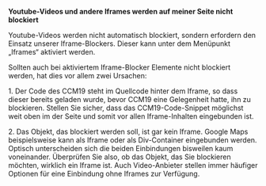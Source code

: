 **Youtube-Videos und andere Iframes werden auf meiner Seite nicht blockiert**

Youtube-Videos werden nicht automatisch blockiert, sondern erfordern den Einsatz unserer Iframe-Blockers. Dieser kann unter dem Menüpunkt „Iframes“ aktiviert werden.

Sollten auch bei aktiviertem Iframe-Blocker Elemente nicht blockiert werden, hat dies vor allem zwei Ursachen:

1\. Der Code des CCM19 steht im Quellcode hinter dem Iframe, so dass dieser bereits geladen wurde, bevor CCM19 eine Gelegenheit hatte, ihn zu blockieren. Stellen Sie sicher, dass das CCM19-Code-Snippet möglichst weit oben im <head> der Seite und somit vor allen Iframe-Inhalten eingebunden ist.

2\. Das Objekt, das blockiert werden soll, ist gar kein Iframe. Google Maps beispielsweise kann als Iframe oder als Div-Container eingebunden werden. Optisch unterscheiden sich die beiden Einbindungen bisweilen kaum voneinander. Überprüfen Sie also, ob das Objekt, das Sie blockieren möchten, wirklich ein Iframe ist. Auch Video-Anbieter stellen immer häufiger Optionen für eine Einbindung ohne Iframes zur Verfügung.